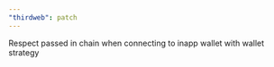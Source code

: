 ```yaml
---
"thirdweb": patch
---
```


Respect passed in chain when connecting to inapp wallet with wallet strategy
